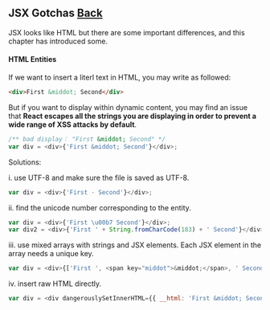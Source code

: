 ## JSX Gotchas [Back](./../react.md)

JSX looks like HTML but there are some important differences, and this chapter has introduced some.

#### HTML Entities

If we want to insert a literl text in HTML, you may write as followed:

```html
<div>First &middot; Second</div>
```

But if you want to display within dynamic content, you may find an issue that **React escapes all the strings you are displaying in order to prevent a wide range of XSS attacks by default**.

```js
/** bad display： "First &middot; Second" */
var div = <div>{'First &middot; Second'}</div>;
```

Solutions:

i. use UTF-8 and make sure the file is saved as UTF-8.

```js
var div = <div>{'First · Second'}</div>;
```

ii. find the unicode number corresponding to the entity.

```js
var div = <div>{'First \u00b7 Second'}</div>;
var div2 = <div>{'First ' + String.fromCharCode(183) + ' Second'}</div>;
```

iii. use mixed arrays with strings and JSX elements. Each JSX element in the array needs a unique key.

```js
var div = <div>{['First ', <span key="middot">&middot;</span>, ' Second']}</div>
```

iv. insert raw HTML directly.

```js
var div = <div dangerouslySetInnerHTML={{ __html: 'First &middot; Second' }}</div>
```